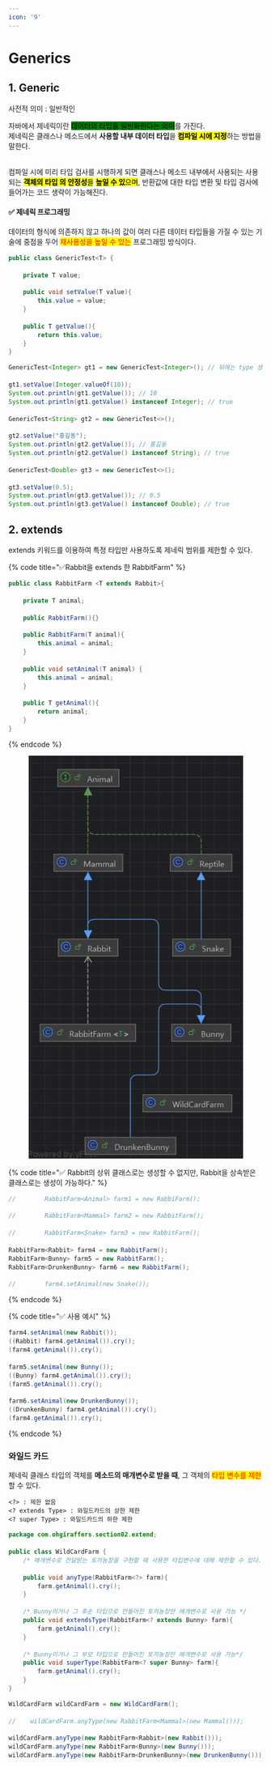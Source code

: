 ```yaml
---
icon: '9'
---
```


# Generics

## 1. Generic

사전적 의미 : 일반적인

자바에서 제네릭이란 <mark style="background-color:green;">데이터의 타입을 일반화한다는 의미</mark>를 가진다.\
제네릭은 클래스나 메소드에서 **사용할 내부 데이터 타입**을 <mark style="background-color:yellow;">**컴파일 시에 지정**</mark>하는 방법을 말한다.


\
컴파일 시에 미리 타입 검사를 시행하게 되면 클래스나 메소드 내부에서 사용되는 사용되는 <mark style="background-color:yellow;">**객체의 타입
의 안정성**</mark><mark style="background-color:yellow;">을</mark> <mark style="background-color:yellow;"></mark><mark style="background-color:yellow;">**높일 수 있**</mark><mark style="background-color:yellow;">으며</mark>, 반환값에 대한 타입 변환 및 타입 검사에 들어가는 코드 생략이 가능해진다.

#### ✅ 제네릭 프로그래밍

데이터의 형식에 의존하지 않고 하나의 값이 여러 다른 데이터 타입들을 가질 수 있는 기술에
&#x20;중점을 두어 <mark style="color:red;">재사용성을 높일 수 있는</mark> 프로그래밍 방식이다.

```java
public class GenericTest<T> {

    private T value;

    public void setValue(T value){
        this.value = value;
    }

    public T getValue(){
        return this.value;
    }
}
```

```java
GenericTest<Integer> gt1 = new GenericTest<Integer>(); // 뒤에는 type 생략 가능

gt1.setValue(Integer.valueOf(10));
System.out.println(gt1.getValue()); // 10
System.out.println(gt1.getValue() instanceof Integer); // true

GenericTest<String> gt2 = new GenericTest<>();

gt2.setValue("홍길동"); 
System.out.println(gt2.getValue()); // 홍길동
System.out.println(gt2.getValue() instanceof String); // true

GenericTest<Double> gt3 = new GenericTest<>();

gt3.setValue(0.5);
System.out.println(gt3.getValue()); // 0.5
System.out.println(gt3.getValue() instanceof Double); // true
```

## 2. extends

extends 키워드를 이용하여 특정 타입만 사용하도록 제네릭 범위를 제한할 수 있다.

{% code title="✅Rabbit을 extends 한 RabbitFarm" %}
```java
public class RabbitFarm <T extends Rabbit>{

    private T animal;

    public RabbitFarm(){}

    public RabbitFarm(T animal){
        this.animal = animal;
    }

    public void setAnimal(T animal) {
        this.animal = animal;
    }

    public T getAnimal(){
        return animal;
    }
}
```
{% endcode %}

<figure><img src="../../.gitbook/assets/image (80).png" alt=""><figcaption></figcaption></figure>

{% code title="✅ Rabbit의 상위 클래스로는 생성할 수 없지만, Rabbit을 상속받은 클래스로는 생성이 가능하다." %}
```java
//        RabbitFarm<Animal> farm1 = new RabbiFarm();

//        RabbitFarm<Mammal> farm2 = new RabbitFarm();

//        RabbitFarm<Snake> farm3 = new RabbitFarm();

RabbitFarm<Rabbit> farm4 = new RabbitFarm();
RabbitFarm<Bunny> farm5 = new RabbitFarm();
RabbitFarm<DrunkenBunny> farm6 = new RabbitFarm();

//        farm4.setAnimal(new Snake());
```
{% endcode %}

{% code title="✅ 사용 예시" %}
```java
farm4.setAnimal(new Rabbit());
((Rabbit) farm4.getAnimal()).cry();
(farm4.getAnimal()).cry();

farm5.setAnimal(new Bunny());
((Bunny) farm4.getAnimal()).cry();
(farm5.getAnimal()).cry();

farm6.setAnimal(new DrunkenBunny());
((DrunkenBunny) farm4.getAnimal()).cry();
(farm4.getAnimal()).cry();
```
{% endcode %}

### 와일드 카드

제네릭 클래스 타입의 객체를 **메소드의 매개변수로 받을 때**,
&#x20;그 객체의 <mark style="color:red;">타입 변수를 제한</mark>할 수 있다.

```
<?> : 제한 없음
<? extends Type> : 와일드카드의 상한 제한
<? super Type> : 와일드카드의 하한 제한
```

```java
package com.ohgiraffers.section02.extend;

public class WildCardFarm {
    /* 매개변수로 전달받는 토끼농장을 구현할 때 사용한 타입변수에 대해 제한할 수 있다. */

    public void anyType(RabbitFarm<?> farm){
        farm.getAnimal().cry();
    }

    /* Bunny이거나 그 후손 타입으로 만들어진 토끼농장만 매개변수로 사용 가능 */
    public void extendsType(RabbitFarm<? extends Bunny> farm){
        farm.getAnimal().cry();
    }

    /* Bunny이거나 그 부모 타입으로 만들어진 토끼농장만 매개변수로 사용 가능*/
    public void superType(RabbitFarm<? super Bunny> farm){
        farm.getAnimal().cry();
    }
}
```

```java
WildCardFarm wildCardFarm = new WildCardFarm();

//    wildCardFarm.anyType(new RabbitFarm<Mammal>(new Mammal()));

wildCardFarm.anyType(new RabbitFarm<Rabbit>(new Rabbit()));
wildCardFarm.anyType(new RabbitFarm<Bunny>(new Bunny()));
wildCardFarm.anyType(new RabbitFarm<DrunkenBunny>(new DrunkenBunny()));
```
